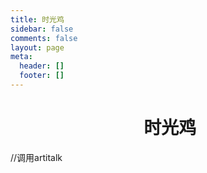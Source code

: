```yaml
---
title: 时光鸡
sidebar: false
comments: false
layout: page
meta:
  header: []
  footer: []
---
```

<h1><center><i class="fad fa-clock fa-fw"></i>&nbsp;时光鸡</center></h1>

<script src="https://libs.baidu.com/jquery/2.0.0/jquery.min.js"></script>
<body>
    <script>
    var img="https://cdn.jsdelivr.net/gh/Linhk1606/blog-cdn@master/img/avatar.jpg";
    var appID="tIOCOkWhENwNnhYNcbh4Ds38-MdYXbMMI";
    var appKEY="9yaUKqQc9oKDFSIv6fi9u6G6";
    var per="10";
    var username="Linhk1606";
    var placeholder1="仅管理员可以在此吐槽哦~";
    </script>
    <div id="lazy"></div>
    <div id="artitalk"></div>
    <script type="text/javascript" src="https://unpkg.com/artitalk"></script> //调用artitalk
</body>
